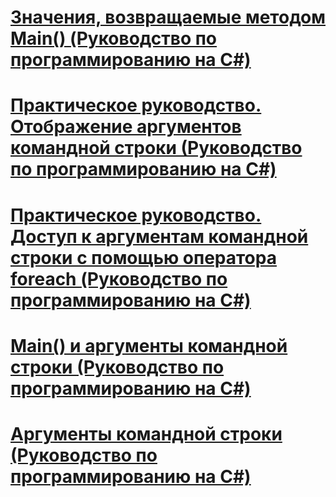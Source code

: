 # [Значения, возвращаемые методом Main() (Руководство по программированию на C#)](main-return-values.md)
# [Практическое руководство. Отображение аргументов командной строки (Руководство по программированию на C#)](how-to-display-command-line-arguments.md)
# [Практическое руководство. Доступ к аргументам командной строки с помощью оператора foreach (Руководство по программированию на C#)](how-to-access-command-line-arguments-using-foreach.md)
# [Main() и аргументы командной строки (Руководство по программированию на C#)](main-and-command-line-arguments.md)
# [Аргументы командной строки (Руководство по программированию на C#)](command-line-arguments.md)
